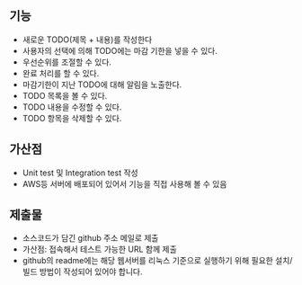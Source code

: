 ## 기능  
- 새로운 TODO(제목 + 내용)를 작성한다
- 사용자의 선택에 의해 TODO에는 마감 기한을 넣을 수 있다.
- 우선순위를 조절할 수 있다.
- 완료 처리를 할 수 있다.
- 마감기한이 지난 TODO에 대해 알림을 노출한다.
- TODO 목록을 볼 수 있다.
- TODO 내용을 수정할 수 있다.
- TODO 항목을 삭제할 수 있다.

## 가산점  
- Unit test 및 Integration test 작성  
- AWS등 서버에 배포되어 있어서 기능을 직접 사용해 볼 수 있음  

## 제출물  
- 소스코드가 담긴 github 주소 메일로 제출
- 가산점: 접속해서 테스트 가능한 URL 함께 제출
- github의 readme에는 해당 웹서버를 리눅스 기준으로 실행하기 위해 필요한 설치/빌드 방법이 작성되어 있어야 합니다.  
